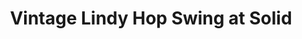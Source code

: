 ---
title: Vintage Lindy Hop Swing at Solid
relationships:
    venue: solid
    group: heirloom-dance
schedule:
    day: Monday
    time: 8:00 PM
order: 200

website: http://heirloomdancestudio.com/class-schedule/
styles:
    - Lindy Hop
---